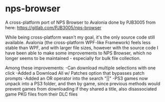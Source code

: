 # nps-browser
A cross-platform port of NPS Browser to Avalonia done by PJB3005 from here:
https://gitlab.com/PJB3005/nps-browser

While being cross-platform wasn't my goal, it's the only source code still available. 
Avalonia (the cross-platform WPF-like Framework) feels less stable than WPF, and with larger file sizes,
however with the source code I have been able to make some improvements to NPS Browser, which no longer
seems to be maintained - especially for bulk file collection.

Among these improvements:
-Can download multiple selections with one click
-Added a Download All w/ Patches option that bypasses patch prompts
-Added an OR operator into the search "||"
-PS3 games now unpack into a PS3 folder, and then by game, since previous methods would prevent games from downloading if they shared a title, 
also disassociated game PKG files from their DLC files
